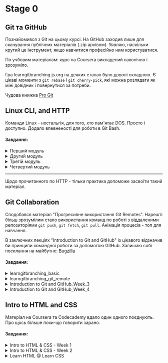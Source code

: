 # Stage 0 

## Git та GitHub

Познайомився з Git на цьому курсі. На GitHub заходив лише для скачування публічних матеріалів (.zip архівом). Уявляю, наскільки крутий це інструмент, якщо навчитися професійно ним користуватися.

По учбовим матеріалам: курс на Coursera викладений лаконічно і зрозуміло. 

Гра learngitbranching.js.org на деяких етапах було доволі складною. Є цікаві моменти з `git rebase` і `git cherry-pick`, які можна розлядати як міні довідник і повернутися за потреби.

Чудова книжка
[Pro Git](https://git-scm.com/book/uk/v2 "Pro Git")

<!-- Важливо! Мені не вдалося налаштувати авторизацію з GitHub по HTTPS-протоколу за допомогою логіна і пароля- мабуть з-за Windows 7 (чи я чогось не зрозумів). Тому конектився за допомою SSH. Тут все є:[https://docs.github.com/en/authentication/connecting-to-github-with-ssh)  -->

<!-- ![This is an image](https://myoctocat.com/assets/images/base-octocat.svg) -->

## Linux CLI, and HTTP
Команди Linux - ностальгія, для того, хто пам'ятає DOS. Просто і доступно. Додало впевненості для роботи в Git Bash.

#### Завдання:

<details>
<summary>Перший модуль</summary>

![modul_1](./task_linux_cli/modul_1.jpg)
</details>

<details>
<summary>Другий модуль</summary>

![modul_2](./task_linux_cli/modul_2.jpg)
</details>

<details>
<summary>Третій модуль</summary>

![modul_3](./task_linux_cli/modul_3.jpg)
</details>

<details>
<summary>Четвертий модуль</summary>

![modul_4](./task_linux_cli/modul_4.jpg)
</details> 

______

Щодо прочитанного по HTTP - тільки практика допоможе засвоїти такий матеріал. 
## Git Collaboration

Сподобався матеріал "Прогресивне використання Git Remotes". Нарешті більш зрозумілим стало використання команд по роботі з віддаленими репозиторіями `git push`, `git fetch`, `git pull`. Анімація процесів - топ для навчання.

 В заключних лекціяx "Introduction to Git and GitHub" із цікавого відзначив би принципи командної роботи за допомогою GitHub. Залишаю собі посилання на майбутнє: [Bugzilla](https://www.bugzilla.org/)


#### Завдання:

<details>
<summary>learngitbranching_basic</summary>

![modul_1](./task_git_collaboration/learngitbranching_intro.jpg)
</details>

<details>
<summary>learngitbranching_git_remote</summary>

![modul_2](./task_git_collaboration/learngitbranching_Git_remotes.jpg)
</details>

<details>
<summary>Introduction to Git and GitHub_Week_3</summary>

![modul_3](./task_git_collaboration/week_3.jpg)
</details>

<details>
<summary>Introduction to Git and GitHub_Week_4</summary>

![modul_4](./task_git_collaboration/week_4.jpg)
</details> 


## Intro to HTML and CSS

Матеріал на Coursera та Codecademy вдало один одного поєднують. Про щось більше поки-що говорити зарано.


#### Завдання:

<details>
<summary>Intro to HTML & CSS - Week 1</summary>

![modul_1](./task_html_css_intro/html_intro_week_1.jpg)
</details>

<details>
<summary>Intro to HTML & CSS - Week 2</summary>

![modul_2](././task_html_css_intro/html_intro_week_2.jpg)
</details>

<details>
<summary>Learn HTML @ Learn CSS</summary>

![modul_3](./task_html_css_intro/codecademy_html_css.jpg)
</details>

<!-- <details>
<summary>Introduction to Git and GitHub_Week_4</summary>

![modul_4](./task_git_collaboration/week_4.jpg)
</details>  -->